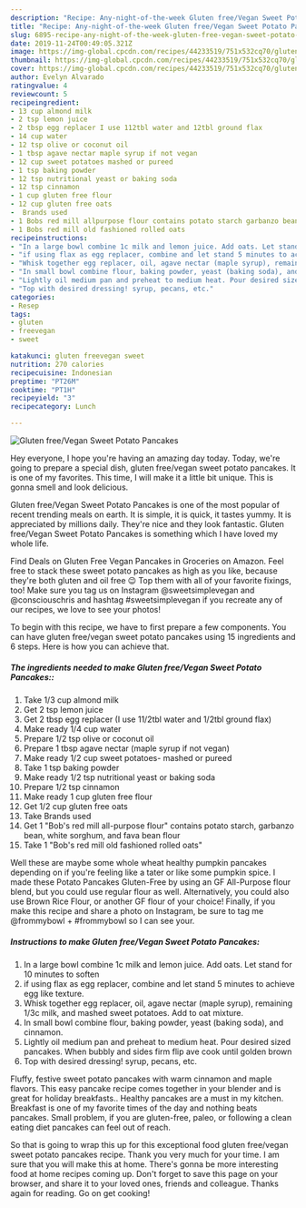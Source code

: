 ```yaml
---
description: "Recipe: Any-night-of-the-week Gluten free/Vegan Sweet Potato Pancakes"
title: "Recipe: Any-night-of-the-week Gluten free/Vegan Sweet Potato Pancakes"
slug: 6895-recipe-any-night-of-the-week-gluten-free-vegan-sweet-potato-pancakes
date: 2019-11-24T00:49:05.321Z
image: https://img-global.cpcdn.com/recipes/44233519/751x532cq70/gluten-freevegan-sweet-potato-pancakes-recipe-main-photo.jpg
thumbnail: https://img-global.cpcdn.com/recipes/44233519/751x532cq70/gluten-freevegan-sweet-potato-pancakes-recipe-main-photo.jpg
cover: https://img-global.cpcdn.com/recipes/44233519/751x532cq70/gluten-freevegan-sweet-potato-pancakes-recipe-main-photo.jpg
author: Evelyn Alvarado
ratingvalue: 4
reviewcount: 5
recipeingredient:
- 13 cup almond milk
- 2 tsp lemon juice
- 2 tbsp egg replacer I use 112tbl water and 12tbl ground flax
- 14 cup water
- 12 tsp olive or coconut oil
- 1 tbsp agave nectar maple syrup if not vegan
- 12 cup sweet potatoes mashed or pureed
- 1 tsp baking powder
- 12 tsp nutritional yeast or baking soda
- 12 tsp cinnamon
- 1 cup gluten free flour
- 12 cup gluten free oats
-  Brands used
- 1 Bobs red mill allpurpose flour contains potato starch garbanzo bean white sorghum and fava bean flour
- 1 Bobs red mill old fashioned rolled oats
recipeinstructions:
- "In a large bowl combine 1c milk and lemon juice. Add oats. Let stand for 10 minutes to soften"
- "if using flax as egg replacer, combine and let stand 5 minutes to achieve egg like texture."
- "Whisk together egg replacer, oil, agave nectar (maple syrup), remaining 1/3c milk, and mashed sweet potatoes. Add to oat mixture."
- "In small bowl combine flour, baking powder, yeast (baking soda), and cinnamon."
- "Lightly oil medium pan and preheat to medium heat. Pour desired sized pancakes. When bubbly and sides firm flip ave cook until golden brown"
- "Top with desired dressing! syrup, pecans, etc."
categories:
- Resep
tags:
- gluten
- freevegan
- sweet

katakunci: gluten freevegan sweet
nutrition: 270 calories
recipecuisine: Indonesian
preptime: "PT26M"
cooktime: "PT1H"
recipeyield: "3"
recipecategory: Lunch

---
```



![Gluten free/Vegan Sweet Potato Pancakes](https://img-global.cpcdn.com/recipes/44233519/751x532cq70/gluten-freevegan-sweet-potato-pancakes-recipe-main-photo.jpg)

Hey everyone, I hope you're having an amazing day today. Today, we're going to prepare a special dish, gluten free/vegan sweet potato pancakes. It is one of my favorites. This time, I will make it a little bit unique. This is gonna smell and look delicious.

Gluten free/Vegan Sweet Potato Pancakes is one of the most popular of recent trending meals on earth. It is simple, it is quick, it tastes yummy. It is appreciated by millions daily. They're nice and they look fantastic. Gluten free/Vegan Sweet Potato Pancakes is something which I have loved my whole life.

Find Deals on Gluten Free Vegan Pancakes in Groceries on Amazon. Feel free to stack these sweet potato pancakes as high as you like, because they&#39;re both gluten and oil free 😉 Top them with all of your favorite fixings, too! Make sure you tag us on Instagram @sweetsimplevegan and @consciouschris and hashtag #sweetsimplevegan if you recreate any of our recipes, we love to see your photos!


To begin with this recipe, we have to first prepare a few components. You can have gluten free/vegan sweet potato pancakes using 15 ingredients and 6 steps. Here is how you can achieve that.

##### The ingredients needed to make Gluten free/Vegan Sweet Potato Pancakes::

1. Take 1/3 cup almond milk
1. Get 2 tsp lemon juice
1. Get 2 tbsp egg replacer (I use 11/2tbl water and 1/2tbl ground flax)
1. Make ready 1/4 cup water
1. Prepare 1/2 tsp olive or coconut oil
1. Prepare 1 tbsp agave nectar (maple syrup if not vegan)
1. Make ready 1/2 cup sweet potatoes- mashed or pureed
1. Take 1 tsp baking powder
1. Make ready 1/2 tsp nutritional yeast or baking soda
1. Prepare 1/2 tsp cinnamon
1. Make ready 1 cup gluten free flour
1. Get 1/2 cup gluten free oats
1. Take  Brands used
1. Get 1 &#34;Bob&#39;s red mill all-purpose flour&#34; contains potato starch, garbanzo bean, white sorghum, and fava bean flour
1. Take 1 &#34;Bob&#39;s red mill old fashioned rolled oats&#34;


Well these are maybe some whole wheat healthy pumpkin pancakes depending on if you&#39;re feeling like a tater or like some pumpkin spice. I made these Potato Pancakes Gluten-Free by using an GF All-Purpose flour blend, but you could use regular flour as well. Alternatively, you could also use Brown Rice Flour, or another GF flour of your choice! Finally, if you make this recipe and share a photo on Instagram, be sure to tag me @frommybowl + #frommybowl so I can see your. 

##### Instructions to make Gluten free/Vegan Sweet Potato Pancakes:

1. In a large bowl combine 1c milk and lemon juice. Add oats. Let stand for 10 minutes to soften
1. if using flax as egg replacer, combine and let stand 5 minutes to achieve egg like texture.
1. Whisk together egg replacer, oil, agave nectar (maple syrup), remaining 1/3c milk, and mashed sweet potatoes. Add to oat mixture.
1. In small bowl combine flour, baking powder, yeast (baking soda), and cinnamon.
1. Lightly oil medium pan and preheat to medium heat. Pour desired sized pancakes. When bubbly and sides firm flip ave cook until golden brown
1. Top with desired dressing! syrup, pecans, etc.


Fluffy, festive sweet potato pancakes with warm cinnamon and maple flavors. This easy pancake recipe comes together in your blender and is great for holiday breakfasts.. Healthy pancakes are a must in my kitchen. Breakfast is one of my favorite times of the day and nothing beats pancakes. Small problem, if you are gluten-free, paleo, or following a clean eating diet pancakes can feel out of reach. 

So that is going to wrap this up for this exceptional food gluten free/vegan sweet potato pancakes recipe. Thank you very much for your time. I am sure that you will make this at home. There's gonna be more interesting food at home recipes coming up. Don't forget to save this page on your browser, and share it to your loved ones, friends and colleague. Thanks again for reading. Go on get cooking!
